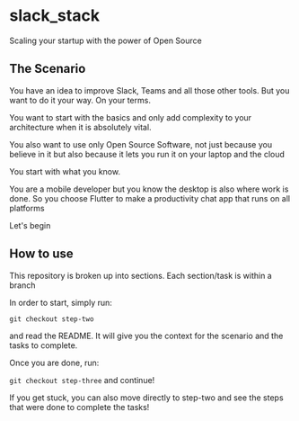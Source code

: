 # slack_stack

Scaling your startup with the power of Open Source

## The Scenario

You have an idea to improve Slack, Teams and all those other tools. But you want to do it your way. On your terms.

You want to start with the basics and only add complexity to your architecture when it is absolutely vital.

You also want to use only Open Source Software, not just because you believe in it but also because it lets you run it on your laptop and the cloud

You start with what you know.

You are a mobile developer but you know the desktop is also where work is done. So you choose Flutter to make a productivity chat app that runs on all platforms

Let's begin

## How to use

This repository is broken up into sections. Each section/task is within a branch

In order to start, simply run:

`git checkout step-two`

and read the README. It will give you the context for the scenario and the tasks to complete.

Once you are done, run:

`git checkout step-three` and continue!

If you get stuck, you can also move directly to step-two and see the steps that were done to complete the tasks!
